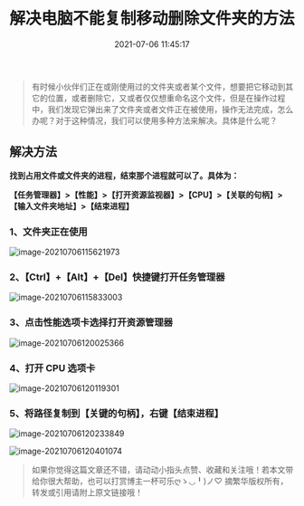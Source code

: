 ﻿---
title: 解决电脑不能复制移动删除文件夹的方法
date: 2021-07-06 11:45:17
updated: 2021-07-06 12:45:17
description: 解决电脑不能复制移动删除文件夹的方法
keywords: 复制移动删除,文件夹
cover: https://cdn.zhaifanhua.com/blog/img/20210706120403.png
top_img: https://cdn.zhaifanhua.com/blog/img/20210706115625.png
tags:
  - 攻略
categories:
  - 攻略
---



> 有时候小伙伴们正在或刚使用过的文件夹或者某个文件，想要把它移动到其它的位置，或者删除它，又或者仅仅想重命名这个文件，但是在操作过程中，我们发现它弹出来了文件夹或者文件正在被使用，操作无法完成，怎么办呢？对于这种情况，我们可以使用多种方法来解决。具体是什么呢？

## 解决方法

**找到占用文件或文件夹的进程，结束那个进程就可以了。具体为：**

**【任务管理器】>【性能】>【打开资源监视器】>【CPU】>【关联的句柄】>【输入文件夹地址】>【结束进程】**

### 1、文件夹正在使用

![image-20210706115621973](https://cdn.zhaifanhua.com/blog/img/20210706115625.png)

### 2、【Ctrl】+【Alt】+【Del】快捷键打开任务管理器

![image-20210706115833003](https://cdn.zhaifanhua.com/blog/img/20210706115834.png)

### 3、点击性能选项卡选择打开资源管理器

![image-20210706120025366](https://cdn.zhaifanhua.com/blog/img/20210706120026.png)

### 4、打开 CPU 选项卡

![image-20210706120119301](https://cdn.zhaifanhua.com/blog/img/20210706120121.png)

### 5、将路径复制到【关键的句柄】，右键【结束进程】

![image-20210706120233849](https://cdn.zhaifanhua.com/blog/img/20210706120235.png)

![image-20210706120401074](https://cdn.zhaifanhua.com/blog/img/20210706120403.png)



> 如果你觉得这篇文章还不错，请动动小指头点赞、收藏和关注哦！若本文带给你很大帮助，也可以打赏博主一杯可乐​​ღゝ◡╹)ノ♡
> 摘繁华版权所有，转发或引用请附上原文链接哦！

